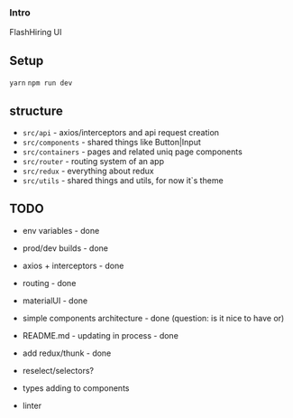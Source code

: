 ### Intro

FlashHiring UI 

## Setup
`yarn`
`npm run dev`

## structure
- `src/api` - axios/interceptors and api request creation
- `src/components` - shared things like Button|Input
- `src/containers` - pages and related uniq page components
- `src/router` - routing system of an app
- `src/redux` - everything about redux
- `src/utils` - shared things and utils, for now it`s theme

## TODO 
- env variables - done
- prod/dev builds - done
- axios + interceptors - done
- routing - done
- materialUI - done
- simple components architecture - done (question: is it nice to have or)
- README.md - updating in process - done
- add redux/thunk - done

- reselect/selectors?
- types adding to components
- linter


